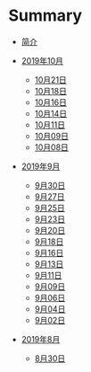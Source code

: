 # Summary

* [简介](README.md)

* [2019年10月]()
  * [10月21日](2019/10/21.md)
  * [10月18日](2019/10/18.md)
  * [10月16日](2019/10/16.md)
  * [10月14日](2019/10/14.md)
  * [10月11日](2019/10/11.md)
  * [10月09日](2019/10/09.md)
  * [10月08日](2019/10/08.md)

* [2019年9月]()
  * [9月30日](2019/09/30.md)
  * [9月27日](2019/09/27.md)
  * [9月25日](2019/09/25.md)
  * [9月23日](2019/09/23.md)
  * [9月20日](2019/09/20.md)
  * [9月18日](2019/09/18.md)
  * [9月16日](2019/09/16.md)
  * [9月13日](2019/09/13.md)
  * [9月11日](2019/09/11.md)
  * [9月09日](2019/09/09.md)
  * [9月06日](2019/09/06.md)
  * [9月04日](2019/09/04.md)
  * [9月02日](2019/09/02.md)

* [2019年8月]()
  * [8月30日](2019/08/30.md)


